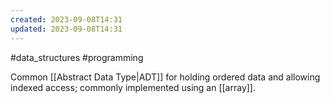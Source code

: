 ```yaml
---
created: 2023-09-08T14:31
updated: 2023-09-08T14:31
---
```

#data_structures #programming 

Common [[Abstract Data Type|ADT]] for holding ordered data and allowing indexed access; commonly implemented using an [[array]].